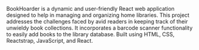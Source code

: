 BookHoarder is a dynamic and user-friendly React web application designed to help in managing and organizing home libraries. This project addresses the challenges faced by avid readers in keeping track of their unwieldy book collections. It incorporates a barcode scanner functionality to easily add books to the library database. Built using HTML, CSS, Reactstrap, JavaScript, and React.
